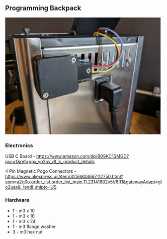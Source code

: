 ## Programming Backpack
<img width="500" height="375" src="https://github.com/thejobbitt/gaggiuino-build/blob/main/3d%20prints/Prog%20Backpack/photos/pbp_final01.jpg">

### Electronics
USB C Board - 
https://www.amazon.com/dp/B09KC1SMGD?psc=1&ref=ppx_yo2ov_dt_b_product_details

4 Pin Magnetic Pogo Connectors - https://www.aliexpress.us/item/3256803667112750.html?spm=a2g0o.order_list.order_list_main.11.23141802v5V6R1&gatewayAdapt=glo2usa&_randl_shipto=US
### Hardware
- 1 - m3 x 10
- 1 - m3 x 16
- 1 - m3 x 24
- 1 - m3 flange washer
- 3 - m3 hex nut
